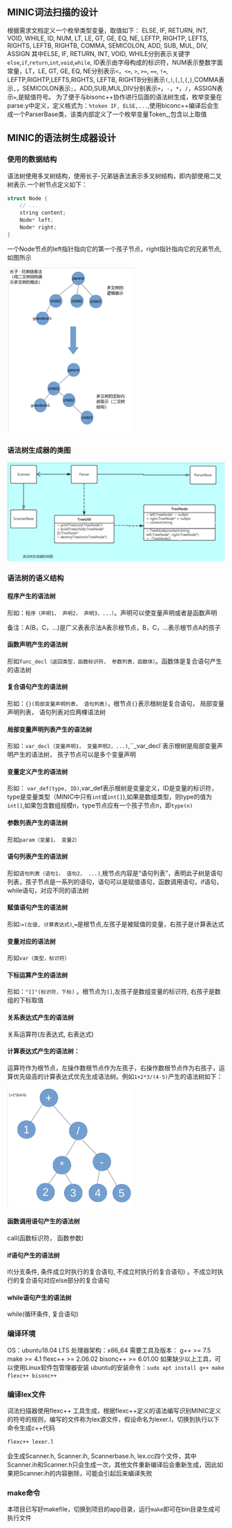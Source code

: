 ## MINIC词法扫描的设计
根据需求文档定义一个枚举类型变量，取值如下：
 ELSE, IF, RETURN, INT, VOID, WHILE, ID, NUM, LT, LE, GT, GE, EQ, NE, LEFTP, RIGHTP, LEFTS, RIGHTS, LEFTB, RIGHTB, COMMA, SEMICOLON, ADD, SUB, MUL, DIV, ASSIGN
 其中ELSE, IF, RETURN, INT, VOID, WHILE分别表示关键字`else`,`if`,`return`,`int`,`void`,`while`, ID表示由字母构成的标识符，NUM表示整数字面常量，LT，LE, GT, GE, EQ, NE分别表示`<`，`<=`, `>`, `>=`, `==`, `!=`, LEFTP,RIGHTP,LEFTS,RIGHTS, LEFTB, RIGHTB分别表示`(`,`)`,`[`,`]`,`{`,`}`,COMMA表示`,`，SEMICOLON表示`;`，ADD,SUB,MUL,DIV分别表示`+`，`-`，`*`，`/`，ASSIGN表示`=`,是赋值符号。
 为了便于与bisonc++协作进行后面的语法树生成，枚举变量在parse.y中定义，定义格式为：`%token IF, ELSE,...`,使用biconc++编译后会生成一个ParserBase类，该类内部定义了一个枚举变量Token_,包含以上取值

## MINIC的语法树生成器设计

### 使用的数据结构

语法树使用多叉树结构，使用长子-兄弟链表法表示多叉树结构，即内部使用二叉树表示.一个树节点定义如下：
``` c++
struct Node {
    // ...
    string content;
    Node* left;
    Node* right;
}
```
一个Node节点的left指针指向它的第一个孩子节点，right指针指向它的兄弟节点,如图所示

<img src="详细设计/image-20200416132515331.png" alt="image-20200416132515331" style="zoom:50%;" />



### 语法树生成器的类图

![image-20200416210840701](详细设计/image-20200416210840701.png)



### 语法树的语义结构

#### 程序产生的语法树

形如：`程序（声明1， 声明2， 声明3，...）`。声明可以使变量声明或者是函数声明

备注：A(B，C，…)是广义表表示法A表示根节点，B，C，…表示根节点A的孩子

#### 函数声明产生的语法树

形如`func_decl（返回类型，函数标识符， 参数列表，函数体）`。函数体是复合语句产生的语法树

#### 复合语句产生的语法树

形如：`{}(局部变量声明列表， 语句列表)`，根节点`{}`表示根树是复合语句， 局部变量声明列表， 语句列表对应两棵语法树

#### 局部变量声明列表产生的语法树

形如：`var_decl（变量声明1， 变量声明2，...)`,``_var_decl`表示根树是局部变量声明产生的语法树， 孩子节点可以是多个变量声明

#### 变量定义产生的语法树

形如：	`var_def(type, ID)`,var_def表示根树是变量定义，ID是变量的标识符，type是变量类型（MINIC中只有`int`或`int[]`),如果是数组类型，则type的值为`int[]`,如果包含数组规模n，type节点应有一个孩子节点n，即`type(n)`

#### 参数列表产生的语法树

形如`param（变量1， 变量2）`

#### 语句列表产生的语法树

形如`语句列表（语句1， 语句2， ...)`,根节点内容是“语句列表”，表明此子树是语句列表，孩子节点是一系列的语句，语句可以是赋值语句，函数调用语句，if语句，while语句，对应不同的语法树

#### 赋值语句产生的语法树

形如:`=(左值, 计算表达式)`,`=`是根节点,左孩子是被赋值的变量，右孩子是计算表达式

#### 变量对应的语法树

形如`var（类型，标识符）`

#### 下标运算产生的语法树

形如：`"[]"(标识符，下标)` 。根节点为`[]`,左孩子是数组变量的标识符, 右孩子是数组的下标取值

#### 关系表达式产生的语法树

关系运算符(左表达式, 右表达式)

#### 计算表达式产生的语法树：

运算符作为根节点，左操作数根节点作为左孩子，右操作数根节点作为右孩子，运算优先级高的计算表达式优先生成语法树。例如`1+2*3/(4-5)`产生的语法树如下：

<img src="详细设计/image-20200416134027992.png" alt="image-20200416134027992" style="zoom:50%;" />





#### 函数调用语句产生的语法树

 call(函数标识符， 函数参数) 

#### if语句产生的语法树

if(分支条件, 条件成立时执行的复合语句, 不成立时执行的复合语句) 。不成立时执行的复合语句对应else部分的复合语句

#### while语句产生的语法树

 while(循环条件, 复合语句)





### 编译环境

OS：ubuntu18.04 LTS
处理器架构：x86_64
需要工具及版本：
g++ >= 7.5
make >= 4.1
flexc++ >= 2.06.02
bisonc++ >= 6.01.00
如果缺少以上工具，可以使用Linux软件包管理器安装
ubuntu的安装命令：`sudo apt install g++ make flexc++ bisonc++`

### 编译lex文件
词法扫描器使用flexc++ 工具生成，根据flexc++定义的语法编写识别MINIC定义的符号的规则，编写的文件称为lex源文件，假设命名为lexer.l，切换到执行以下命令生成c++代码
``` bash
flexc++ lexer.l
```
会生成Scanner.h, Scanner.ih, Scannerbase.h, lex.cc四个文件，其中Scanner.ih和Scanner.h只会生成一次，其他文件重新编译后会重新生成，因此如果把Scanner.ih的内容删除，可能会引起后来编译失败
### make命令
本项目已写好makefile，切换到项目的app目录，运行`make`即可在bin目录生成可执行文件
